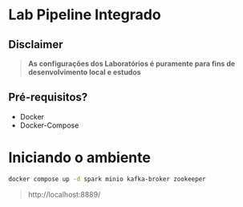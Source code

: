 # Lab Pipeline Integrado


## Disclaimer
> **As configurações dos Laboratórios é puramente para fins de desenvolvimento local e estudos**


## Pré-requisitos?
* Docker
* Docker-Compose

# Iniciando o ambiente

```sh
docker compose up -d spark minio kafka-broker zookeeper
```


> http://localhost:8889/